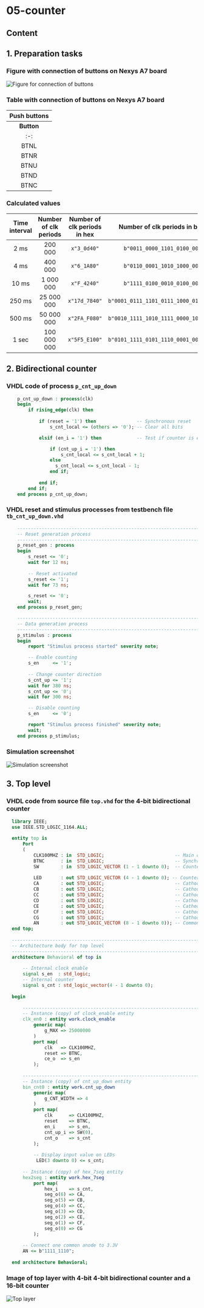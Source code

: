 # 05-counter

## Content



## 1. Preparation tasks

### Figure with connection of buttons on Nexys A7 board

![Figure for connection of buttons](Images/buttons.png)

### Table with connection of buttons on Nexys A7 board

| **Push buttons** |
| :-: |
| **Button** | **Connection** |
| :-: | :-: |
| BTNL | P17 |
| BTNR | M17 |
| BTNU | M18 |
| BTND | P18 |
| BTNC | N17 |

### Calculated values

| **Time interval** | **Number of clk periods** | **Number of clk periods in hex** | **Number of clk periods in binary** |
| :-: | :-: | :-: | :-: |
| 2&nbsp;ms | 200 000 | `x"3_0d40"` | `b"0011_0000_1101_0100_0000"` |
| 4&nbsp;ms | 400 000 | `x"6_1A80"` | `b"0110_0001_1010_1000_0000"` |
| 10&nbsp;ms | 1 000 000 | `x"F_4240"` | `b"1111_0100_0010_0100_0000"` |
| 250&nbsp;ms | 25 000 000 | `x"17d_7840"` | `b"0001_0111_1101_0111_1000_0100_0000"` |
| 500&nbsp;ms | 50 000 000 | `x"2FA_F080"` | `b"0010_1111_1010_1111_0000_1000_0000"` |
| 1&nbsp;sec | 100 000 000 | `x"5F5_E100"` | `b"0101_1111_0101_1110_0001_0000_0000"` |

## 2. Bidirectional counter

### VHDL code of process `p_cnt_up_down`

```vhdl
    p_cnt_up_down : process(clk)
    begin
        if rising_edge(clk) then
        
            if (reset = '1') then               -- Synchronous reset
                s_cnt_local <= (others => '0'); -- Clear all bits

            elsif (en_i = '1') then             -- Test if counter is enabled

                if (cnt_up_i = '1') then
                    s_cnt_local <= s_cnt_local + 1;
                else
                  s_cnt_local <= s_cnt_local - 1;  
                end if;
                
            end if;
        end if;
    end process p_cnt_up_down;
```

### VHDL reset and stimulus processes from testbench file `tb_cnt_up_down.vhd`

```vhdl
    --------------------------------------------------------------------
    -- Reset generation process
    --------------------------------------------------------------------
    p_reset_gen : process
    begin
        s_reset <= '0';
        wait for 12 ns;
        
        -- Reset activated
        s_reset <= '1';
        wait for 73 ns;

        s_reset <= '0';
        wait;
    end process p_reset_gen;

    --------------------------------------------------------------------
    -- Data generation process
    --------------------------------------------------------------------
    p_stimulus : process
    begin
        report "Stimulus process started" severity note;

        -- Enable counting
        s_en     <= '1';
        
        -- Change counter direction
        s_cnt_up <= '1';
        wait for 380 ns;
        s_cnt_up <= '0';
        wait for 300 ns;

        -- Disable counting
        s_en     <= '0';

        report "Stimulus process finished" severity note;
        wait;
    end process p_stimulus;
```

### Simulation screenshot

![Simulation screenshot](Images/waveforms.png)

## 3. Top level

### VHDL code from source file `top.vhd` for the 4-bit bidirectional counter

```vhdl
  library IEEE;
  use IEEE.STD_LOGIC_1164.ALL;
  
  entity top is
      Port 
      ( 
          CLK100MHZ : in  STD_LOGIC;                          -- Main clock
          BTNC      : in  STD_LOGIC;                          -- Synchronous reset
          SW        : in  STD_LOGIC_VECTOR (1 - 1 downto 0);  -- Counter direction
          
          LED       : out STD_LOGIC_VECTOR (4 - 1 downto 0); -- Counter value LED indicators
          CA        : out STD_LOGIC;                          -- Cathod A
          CB        : out STD_LOGIC;                          -- Cathod B
          CC        : out STD_LOGIC;                          -- Cathod C
          CD        : out STD_LOGIC;                          -- Cathod D
          CE        : out STD_LOGIC;                          -- Cathod E
          CF        : out STD_LOGIC;                          -- Cathod F
          CG        : out STD_LOGIC;                          -- Cathod G
          AN        : out STD_LOGIC_VECTOR (8 - 1 downto 0)); -- Common anode signals to individual displays
  end top;
  
  ------------------------------------------------------------------------
  -- Architecture body for top level
  ------------------------------------------------------------------------
  architecture Behavioral of top is
  
      -- Internal clock enable
      signal s_en  : std_logic;
      -- Internal counter
      signal s_cnt : std_logic_vector(4 - 1 downto 0);
  
  begin
  
      --------------------------------------------------------------------
      -- Instance (copy) of clock_enable entity
      clk_en0 : entity work.clock_enable
          generic map(
              g_MAX => 25000000
          )
          port map(
              clk   => CLK100MHZ,
              reset => BTNC,
              ce_o  => s_en
          );
  
      --------------------------------------------------------------------
      -- Instance (copy) of cnt_up_down entity
      bin_cnt0 : entity work.cnt_up_down
          generic map(
              g_CNT_WIDTH => 4
          )
          port map(
              clk      => CLK100MHZ,
              reset    => BTNC, 
              en_i     => s_en,
              cnt_up_i => SW(0),
              cnt_o    => s_cnt
          );
          
          -- Display input value on LEDs
           LED(3 downto 0) <= s_cnt;
      
      -- Instance (copy) of hex_7seg entity
      hex2seg : entity work.hex_7seg
          port map(
              hex_i    => s_cnt,
              seg_o(6) => CA,
              seg_o(5) => CB,
              seg_o(4) => CC,
              seg_o(3) => CD,
              seg_o(2) => CE,
              seg_o(1) => CF,
              seg_o(0) => CG
          );
  
      -- Connect one common anode to 3.3V
      AN <= b"1111_1110";
  
  end architecture Behavioral;
```

### Image of top layer with 4-bit 4-bit bidirectional counter and a 16-bit counter

![Top layer](Images/schem4bit&16bit.png)